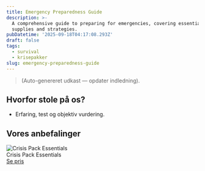 ```yaml
---
title: Emergency Preparedness Guide
description: >-
  A comprehensive guide to preparing for emergencies, covering essential
  supplies and strategies.
pubDatetime: '2025-09-18T04:17:08.293Z'
draft: false
tags:
  - survival
  - krisepakker
slug: emergency-preparedness-guide
---
```

> (Auto-genereret udkast — opdater indledning).

## Hvorfor stole på os?
- Erfaring, test og objektiv vurdering.

## Vores anbefalinger


<!-- Auto: Affiliate-kort fra Products/SKUs -->

<div class="aff-card"><img src="abstract_15.png (https://v5.airtableusercontent.com/v3/u/45/45/1758182400000/_sqYnN4yuSBLPUj9zqRDGQ/ow00IH3mYX5-f0ZlnaYnanf6DVkSjNzrQN4WQefUikecJNWwrQt9pCPfXvLZTIoRze4xk2-C_qiyJy0KbEsJZx57gBQMQDNCW-DiK3owKm91QjGrJMXt4jBlFfvbB8Nxk2Z5P9PrgJ2lrOP_vijMfZgCYjujuS16fUpkJ5i1E4I/yYk0hbX6QtOWwrjDmtS1nDQrKav4uRdtHJQ20aST3d4)" alt="Crisis Pack Essentials" class="aff-card__img" /><div class="aff-card__meta"><div class="aff-card__title">Crisis Pack Essentials</div><a class="aff-btn" href="https://affiliate.homeessentialsee62.com/deal789?utm_source=klartilalt&utm_medium=affiliate&subid=emergency-preparedness-guide-2025-09-18" rel="sponsored nofollow noopener" target="_blank">Se pris</a></div></div>

